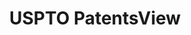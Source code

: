 ---
layout: default
bigquery: https://console.cloud.google.com/bigquery?p=patents-public-data&d=patentsview&page=dataset
citation: Attribution should be given to PatentsView for use, distribution, or derivative
  works.
code: https://github.com/CSSIP-AIR/PatentsView-Code-Snippets/
contributors: USPTO
cost: None
description: 'PatentsView includes US patent data including raw data (summaries, applications,
  pregrant applications), disambugations of inventors and assignees, and inventor
  gender estimates.  Also foreign priority data, # of figures and sheets, and government
  interest statements.'
documentation: https://patentsview.org/query/builder-faqs
last_edit: 04/07/2022, 07:43:28
location: https://patentsview.org/
maintained_by: USPTO
record_creation_timestamp: 12/2/2020 17:20:46
schema_fields:
- exemplary
- action_date
- role
- text
- disamb_inventor_id_20170808
- disamb_inventor_id_20180528
- county_fips
- disamb_inventor_id_20200331
- name
- citation_id
- reldocno
- number
- section_id
- group_id
- inventor_id
- disamb_assignee_id_20191008
- ipc_version_indicator
- applicant_type
- section
- organization_id
- type
- num_figures
- disamb_inventor_id_20200929
- disclaimer_date
- attribution_status
- sequence
- dependent
- organization
- num
- level_one
- gi_statement
- disamb_inventor_id_20190820
- uuid
- kind
- _371_date
- status
- application_id
- rawlocation_id
- relkind
- male
- classification_status
- subsection_id
- subclass_id
- disamb_assignee_id_20181127
- city
- level_two
- series_code
- lawyer_id
- withdrawn
- classification_data_source
- disamb_inventor_id_20191008
- designation
- longitude
- patent_id
- category
- contract_award_number
- title
- lname
- disamb_assignee_id_20191231
- ipc_class
- category_id
- _102_date
- lapse_of_patent
- latin_name
- term_grant
- term_extension
- rawassignee_id
- classification_level
- disamb_inventor_id_20170307
- doctype
- sector_title
- assignee_id
- disamb_inventor_id_20191231
- variety
- id
- name_first
- county
- length
- latlong
- num_claims
- name_last
- subcategory_id
- rel_id
- level_three
- field_id
- disamb_inventor_id_20190312
- latitude
- country_transformed
- deceased
- disamb_assignee_id_20190820
- abstract
- group
- country
- fname
- disamb_assignee_id_20200929
- disamb_inventor_id_20171226
- male_flag
- date
- filename
- rawinventor_id
- disamb_inventor_id_20171003
- term_disclaimer
- publication_number
- doc_type
- disamb_inventor_id_20181127
- main_group
- subclass
- state_fips
- disamb_inventor_id_20200630
- mainclass_id
- subgroup_id
- disamb_inventor_id_20201229
- location_id
- classification_value
- rule_47
- num_sheets
- subgroup
- disamb_assignee_id_20190312
- disamb_assignee_id_20200331
- field_title
- disamb_assignee_id_20200630
- symbol_position
- f102_date
- state
- f371_date
shortname: patentsview
tags:
- disambiguation
- United States
- gender
terms_of_use: Creative Commons Attribution 4.0 International License.
timeframe: 1963-1999
title: USPTO PatentsView
uuid: cf1780b1-e265-4e49-8d1d-83b9cfe0fd9a
---